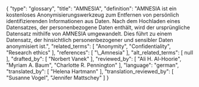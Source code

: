 {
    "type": "glossary",
    "title": "AMNESIA",
    "definition": "AMNESIA ist ein kostenloses Anonymisierungswerkzeug zum Entfernen von persönlich identifizierenden Informationen aus Daten. Nach dem Hochladen eines Datensatzes, der personenbezogene Daten enthält, wird der ursprüngliche Datensatz mithilfe von AMNESIA umgewandelt. Dies führt zu einem Datensatz, der hinsichtlich personenbezogener und sensibler Daten anonymisiert ist.",
    "related_terms": [
        "Anonymity",
        "Confidentiality",
        "Research ethics"
    ],
    "references": [
        "\\_Amnesia"
    ],
    "alt_related_terms": [
        null
    ],
    "drafted_by": [
        "Norbert Vanek"
    ],
    "reviewed_by": [
        "Ali H. Al-Hoorie",
        "Myriam A. Baum",
        "Charlotte R. Pennington"
    ],
    "language": "german",
    "translated_by": [
        "Helena Hartmann"
    ],
    "translation_reviewed_by": [
        "Susanne Vogel",
        "Jennifer Mattschey"
    ]
}